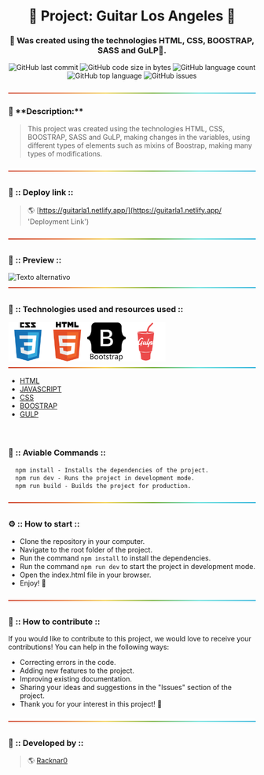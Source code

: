 <h1 align="center">🌟 Project: Guitar Los Angeles 🎨</h1>


<h3 align="center">📝 Was created using the technologies HTML, CSS, BOOSTRAP, SASS and GuLP🌟.</h3>


<div align="center">
  
![GitHub last commit](https://img.shields.io/github/last-commit/Racknar0/guitaLA)
![GitHub code size in bytes](https://img.shields.io/github/languages/code-size/Racknar0/guitaLA)
![GitHub language count](https://img.shields.io/github/languages/count/Racknar0/guitaLA)
![GitHub top language](https://img.shields.io/github/languages/top/Racknar0/guitaLA)
![GitHub issues](https://img.shields.io/github/issues/Racknar0/guitaLA)

</div>

<img src="https://raw.githubusercontent.com/Racknar0/logos/master/coleccion-logos/rainbow.png" alt="css3" width="100%" height="6" />





<h3>📄 **Description:**</h3>

> This project  was created using the technologies HTML, CSS, BOOSTRAP, SASS and GuLP, making changes in the variables, using different types of elements such as mixins of Boostrap, making many types of modifications.

<img src="https://raw.githubusercontent.com/Racknar0/logos/master/coleccion-logos/rainbow.png" alt="css3" width="100%" height="6" />

## <h3>🚀 **:: Deploy link ::**</h3>

> 🌎 [https://guitarla1.netlify.app/](https://guitarla1.netlify.app/ 'Deployment Link')

<img src="https://raw.githubusercontent.com/Racknar0/logos/master/coleccion-logos/rainbow.png" alt="css3" width="100%" height="6" />

## <h3>📄 **:: Preview ::**</h3>

<img src="./preview.gif" alt="Texto alternativo" width="400px">

<img src="https://raw.githubusercontent.com/Racknar0/logos/master/coleccion-logos/rainbow.png" alt="css3" width="100%" height="6" />

## <h3>📄 **:: Technologies used and resources used ::**</h3>

<div style="display: flex; justify-content: start; align-items: center;">
      <img src="https://raw.githubusercontent.com/devicons/devicon/master/icons/css3/css3-original-wordmark.svg" alt="css3" width="80" height="80" /> 
      <img src="https://github.com/Racknar0/logos/blob/master/coleccion-logos/html5.png?raw=true" alt="css3" width="80" height="80" />
      <img src="https://raw.githubusercontent.com/devicons/devicon/master/icons/bootstrap/bootstrap-plain-wordmark.svg"
      alt="bootstrap" width="80" height="80" />
      <img src="https://raw.githubusercontent.com/Racknar0/logos/181ca6311c2bd5811614e50fb29a6c713bc4575e/coleccion-logos/gulp/gulp-plain.svg"
      alt="bootstrap" width="80" height="80" />
</div>

<img src="https://raw.githubusercontent.com/Racknar0/logos/master/coleccion-logos/rainbow.png" alt="css3" width="100%" height="6" />

-   [HTML](https://developer.mozilla.org/es/docs/Web/HTML 'HTML')
-   [JAVASCRIPT](https://developer.mozilla.org/es/docs/Web/JavaScript 'JAVASCRIPT')
-   [CSS](https://developer.mozilla.org/es/docs/Web/CSS 'CSS')
-   [BOOSTRAP](https://getbootstrap.com/ 'BOOSTRAP')
-   [GULP](https://gulpjs.com/ 'GULP')

<br>

## <h3>🤖 **:: Aviable Commands ::**</h3>

      npm install - Installs the dependencies of the project.
      npm run dev - Runs the project in development mode.
      npm run build - Builds the project for production.

<img src="https://raw.githubusercontent.com/Racknar0/logos/master/coleccion-logos/rainbow.png" alt="css3" width="100%" height="6" />

## <h3>⚙️ **:: How to start ::**</h3>

-   Clone the repository in your computer.
-   Navigate to the root folder of the project.
-   Run the command `npm install` to install the dependencies.
-   Run the command `npm run dev` to start the project in development mode.
-   Open the index.html file in your browser.
-   Enjoy! 🎉

<img src="https://raw.githubusercontent.com/Racknar0/logos/master/coleccion-logos/rainbow.png" alt="css3" width="100%" height="6" />

## <h3>🤝 **:: How to contribute ::**</h3>

If you would like to contribute to this project, we would love to receive your contributions! You can help in the following ways:

-   Correcting errors in the code.
-   Adding new features to the project.
-   Improving existing documentation.
-   Sharing your ideas and suggestions in the "Issues" section of the project.
-   Thank you for your interest in this project! 🎉

<img src="https://raw.githubusercontent.com/Racknar0/logos/master/coleccion-logos/rainbow.png" alt="css3" width="100%" height="6" />

## <h3>🤝 **:: Developed by ::**</h3>

> 🌎 [Racknar0](https://github.com/Racknar0 'Deployment Link')

